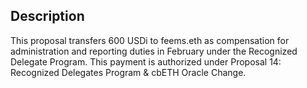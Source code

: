 ## Description
This proposal transfers 600 USDi to feems.eth as compensation for administration and reporting duties in February under the Recognized Delegate Program. This payment is authorized under Proposal 14: Recognized Delegates Program & cbETH Oracle Change.